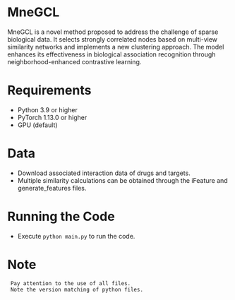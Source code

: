 # MneGCL

MneGCL is a novel method proposed to address the challenge of sparse biological data. It selects strongly correlated nodes based on multi-view similarity networks and implements a new clustering approach. The model enhances its effectiveness in biological association recognition through neighborhood-enhanced contrastive learning.

# Requirements
  * Python 3.9 or higher
  * PyTorch 1.13.0 or higher
  * GPU (default)

# Data
  * Download associated interaction data of drugs and targets.
  * Multiple similarity calculations can be obtained through the iFeature and generate_features files.

# Running  the Code
  * Execute ```python main.py``` to run the code.

# Note
```
 Pay attention to the use of all files.
 Note the version matching of python files.
```
